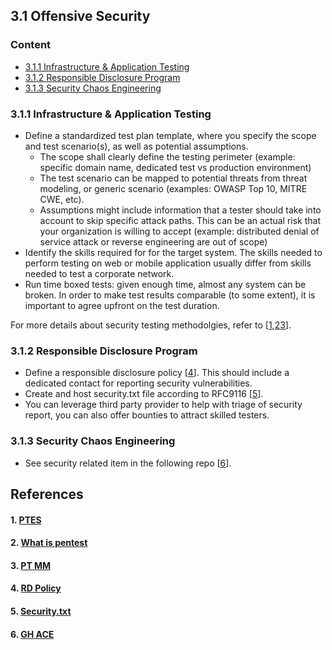## 3.1 Offensive Security

### Content
* [3.1.1 Infrastructure & Application Testing](#311-infrastructure--application-testing)
* [3.1.2 Responsible Disclosure Program](#312-responsible-disclosure-program)
* [3.1.3 Security Chaos Engineering](#313-security-chaos-engineering)

### 3.1.1 Infrastructure & Application Testing
* Define a standardized test plan template, where you specify the scope and test scenario(s), as well as potential assumptions. 
  * The scope shall clearly define the testing perimeter (example: specific domain name, dedicated test vs production environment)
  * The test scenario can be mapped to potential threats from threat modeling, or generic scenario (examples: OWASP Top 10, MITRE CWE, etc).
  * Assumptions might include information that a tester should take into account to skip specific attack paths. This can be an actual risk that your organization is willing to accept (example: distributed denial of service attack or reverse engineering are out of scope)
* Identify the skills required for for the target system. The skills needed to perform testing on web or mobile application usually differ from skills needed to test a corporate network. 
* Run time boxed tests: given enough time, almost any system can be broken. In order to make test results comparable (to some extent), it is important to agree upfront on the test duration.

For more details about security testing methodolgies, refer to [[1](#1-ptes),[2](#2-what-is-pentest)[3](#3-pt-mm)].

### 3.1.2 Responsible Disclosure Program
* Define a responsible disclosure policy [[4](#4-rd-policy)]. This should include a dedicated contact for reporting security vulnerabilities.
* Create and host security.txt file according to RFC9116 [[5](#5-securitytxt)].
* You can leverage third party provider to help with triage of security report, you can also offer bounties to attract skilled testers.

### 3.1.3 Security Chaos Engineering
* See security related item in the following repo [[6](#6-gh-ace)].


## References
#### 1. [PTES](http://www.pentest-standard.org/index.php/PTES_Technical_Guidelines)
#### 2. [What is pentest](https://www.synopsys.com/glossary/what-is-penetration-testing.html)
#### 3. [PT MM](https://github.com/5bhuv4n35h/pentestmindmap)
#### 4. [RD Policy](https://responsibledisclosure.nl/en/)
#### 5. [Security.txt](https://securitytxt.org)
#### 6. [GH ACE](https://github.com/dastergon/awesome-chaos-engineering)
